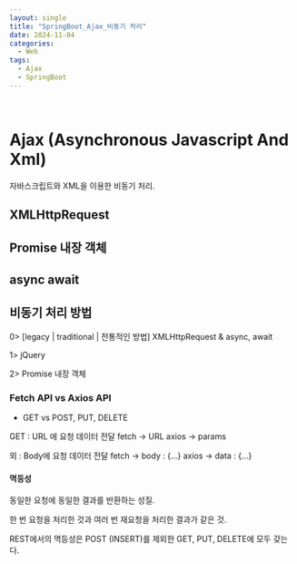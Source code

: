 ```yaml
---
layout: single
title: "SpringBoot_Ajax_비동기 처리"
date: 2024-11-04
categories:
  - Web
tags:
  - Ajax
  - SpringBoot
---
```


<br>

# Ajax (Asynchronous Javascript And Xml)
자바스크립트와 XML을 이용한 비동기 처리.

## XMLHttpRequest

## Promise 내장 객체

## async await



## 비동기 처리 방법 

0> [legacy | traditional | 전통적인 방법] XMLHttpRequest & async, await

1> jQuery

2> Promise 내장 객체 



### Fetch API vs Axios API

- GET vs POST, PUT, DELETE

GET : URL 에 요청 데이터 전달
    fetch -> URL
    axios -> params

외 : Body에 요청 데이터 전달
    fetch -> body : {...}
    axios -> data : {...}


#### 멱등성

동일한 요청에 동일한 결과를 반환하는 성질.

한 번 요청을 처리한 것과 여러 번 재요청을 처리한 결과가 같은 것.

REST에서의 멱등성은 POST (INSERT)를 제외한 GET, PUT, DELETE에 모두 갖는다.

